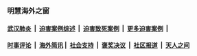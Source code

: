 
### 明慧海外之窗

####  [武汉肺炎](indexes/365.md?t=06051901) &nbsp;|&nbsp;  [迫害案例综述](indexes/328.md?t=06051901) &nbsp;|&nbsp; [迫害致死案例](indexes/277.md?t=06051901)  &nbsp;|&nbsp; [更多迫害案例](indexes/81.md?t=06051901)  &nbsp;|&nbsp; 
####  [时事评论](indexes/19.md?t=06051901) &nbsp;|&nbsp; [海外简讯](indexes/245.md?t=06051901)&nbsp;|&nbsp;  [社会支持](indexes/140.md?t=06051901) &nbsp;|&nbsp; [褒奖决议](indexes/282.md?t=06051901) &nbsp;|&nbsp; [社区报道](indexes/91.md?t=06051901)  &nbsp;|&nbsp; [天人之间](indexes/78.md?t=06051901) 

